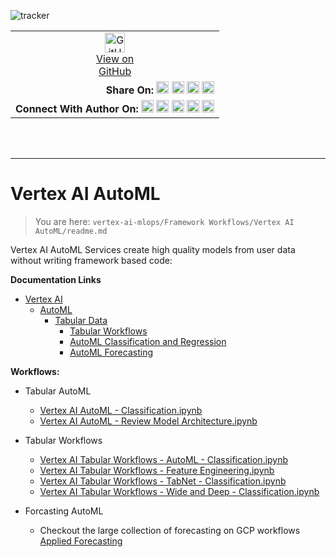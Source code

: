 ![tracker](https://us-central1-vertex-ai-mlops-369716.cloudfunctions.net/pixel-tracking?path=statmike%2Fvertex-ai-mlops%2FFramework+Workflows%2FVertex+AI+AutoML&file=readme.md)
<!--- header table --->
<table>
<tr>     
  <td style="text-align: center">
    <a href="https://github.com/statmike/vertex-ai-mlops/blob/main/Framework%20Workflows/Vertex%20AI%20AutoML/readme.md">
      <img width="32px" src="https://www.svgrepo.com/download/217753/github.svg" alt="GitHub logo">
      <br>View on<br>GitHub
    </a>
  </td>
</tr>
<tr>
  <td style="text-align: right">
    <b>Share On: </b> 
    <a href="https://www.linkedin.com/sharing/share-offsite/?url=https://github.com/statmike/vertex-ai-mlops/blob/main/Framework%20Workflows/Vertex%20AI%20AutoML/readme.md"><img src="https://upload.wikimedia.org/wikipedia/commons/8/81/LinkedIn_icon.svg" alt="Linkedin Logo" width="20px"></a> 
    <a href="https://reddit.com/submit?url=https://github.com/statmike/vertex-ai-mlops/blob/main/Framework%20Workflows/Vertex%20AI%20AutoML/readme.md"><img src="https://redditinc.com/hubfs/Reddit%20Inc/Brand/Reddit_Logo.png" alt="Reddit Logo" width="20px"></a> 
    <a href="https://bsky.app/intent/compose?text=https://github.com/statmike/vertex-ai-mlops/blob/main/Framework%20Workflows/Vertex%20AI%20AutoML/readme.md"><img src="https://upload.wikimedia.org/wikipedia/commons/7/7a/Bluesky_Logo.svg" alt="BlueSky Logo" width="20px"></a> 
    <a href="https://twitter.com/intent/tweet?url=https://github.com/statmike/vertex-ai-mlops/blob/main/Framework%20Workflows/Vertex%20AI%20AutoML/readme.md"><img src="https://upload.wikimedia.org/wikipedia/commons/5/5a/X_icon_2.svg" alt="X (Twitter) Logo" width="20px"></a> 
  </td>
</tr>
<tr>
  <td style="text-align: right">
    <b>Connect With Author On: </b> 
    <a href="https://www.linkedin.com/in/statmike"><img src="https://upload.wikimedia.org/wikipedia/commons/8/81/LinkedIn_icon.svg" alt="Linkedin Logo" width="20px"></a>
    <a href="https://www.github.com/statmike"><img src="https://www.svgrepo.com/download/217753/github.svg" alt="GitHub Logo" width="20px"></a> 
    <a href="https://www.youtube.com/@statmike-channel"><img src="https://upload.wikimedia.org/wikipedia/commons/f/fd/YouTube_full-color_icon_%282024%29.svg" alt="YouTube Logo" width="20px"></a>
    <a href="https://bsky.app/profile/statmike.bsky.social"><img src="https://upload.wikimedia.org/wikipedia/commons/7/7a/Bluesky_Logo.svg" alt="BlueSky Logo" width="20px"></a> 
    <a href="https://x.com/statmike"><img src="https://upload.wikimedia.org/wikipedia/commons/5/5a/X_icon_2.svg" alt="X (Twitter) Logo" width="20px"></a>
  </td>
</tr>
</table><br/><br/>

---
# Vertex AI AutoML
> You are here: `vertex-ai-mlops/Framework Workflows/Vertex AI AutoML/readme.md`

Vertex AI AutoML Services create high quality models from user data without writing framework based code:

**Documentation Links**
- [Vertex AI](https://cloud.google.com/vertex-ai/docs)
    - [AutoML](https://cloud.google.com/vertex-ai/docs/training-overview)
        - [Tabular Data](https://cloud.google.com/vertex-ai/docs/tabular-data/overview)
            - [Tabular Workflows](https://cloud.google.com/vertex-ai/docs/tabular-data/overview)
            - [AutoML Classification and Regression](https://cloud.google.com/vertex-ai/docs/tabular-data/classification-regression/overview)
            - [AutoML Forecasting](https://cloud.google.com/vertex-ai/docs/tabular-data/forecasting/overview)


**Workflows:**
- Tabular AutoML
    - [Vertex AI AutoML - Classification.ipynb](Vertex%20AI%20AutoML%20-%20Classification.ipynb)
    - [Vertex AI AutoML - Review Model Architecture.ipynb](Vertex%20AI%20AutoML%20-%20Review%20Model%20Architecture.ipynb)
- Tabular Workflows
    - [Vertex AI Tabular Workflows - AutoML - Classification.ipynb](Vertex%20AI%20Tabular%20Workflows%20-%20AutoML%20-%20Classification.ipynb)
    - [Vertex AI Tabular Workflows - Feature Engineering.ipynb](Vertex%20AI%20Tabular%20Workflows%20-%20Feature%20Engineering.ipynb)
    - [Vertex AI Tabular Workflows - TabNet - Classification.ipynb](Vertex%20AI%20Tabular%20Workflows%20-%20TabNet%20-%20Classification.ipynb)
    - [Vertex AI Tabular Workflows - Wide and Deep - Classification.ipynb](Vertex%20AI%20Tabular%20Workflows%20-%20Wide%20and%20Deep%20-%20Classification.ipynb) 
    
- Forcasting AutoML
    - Checkout the large collection of forecasting on GCP workflows [Applied Forecasting](../../Applied%20Forecasting/readme.md)